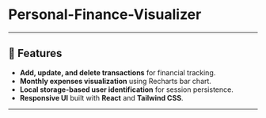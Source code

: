# Personal-Finance-Visualizer
---

## **🚀 Features**  
- **Add, update, and delete transactions** for financial tracking.  
- **Monthly expenses visualization** using Recharts bar chart.  
- **Local storage-based user identification** for session persistence.  
- **Responsive UI** built with **React** and **Tailwind CSS**.  

---